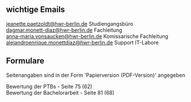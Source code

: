 [//]: # (2022-10-17.09:45)
[//]: # (HWR>DSINFO)
[//]: # (Einführungsveranstaltung)

## wichtige Emails
jeanette.paetzoldt@hwr-berlin.de Studiengangsbüro  
dagmar.monett-diaz@hwr-berlin.de Fachleitung  
anna-maria.vonsaucken@hwr-berlin.de Komissarische Fachleitung  
alejandroenrique.monettdiaz@hwr-berlin.de Support IT-Labore  

[//]: # (2022-10-17.13:15)
[//]: # (HWR>DSINFO)
[//]: # (ADD#1)

## Formulare
Seitenangaben sind in der Form 'Papierversion (PDF-Version)' angegeben

Bewertung der PTBs - Seite 75 (62)  
Bewertung der Bachelorarbeit - Seite 81 (68)

